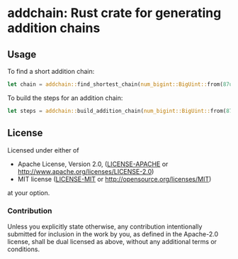 # addchain: Rust crate for generating addition chains

## Usage

To find a short addition chain:

```rust
let chain = addchain::find_shortest_chain(num_bigint::BigUint::from(87u32));
```

To build the steps for an addition chain:

```rust
let steps = addchain::build_addition_chain(num_bigint::BigUint::from(87u32));
```

## License

Licensed under either of

 * Apache License, Version 2.0, ([LICENSE-APACHE](LICENSE-APACHE) or
   http://www.apache.org/licenses/LICENSE-2.0)
 * MIT license ([LICENSE-MIT](LICENSE-MIT) or http://opensource.org/licenses/MIT)

at your option.

### Contribution

Unless you explicitly state otherwise, any contribution intentionally
submitted for inclusion in the work by you, as defined in the Apache-2.0
license, shall be dual licensed as above, without any additional terms or
conditions.

